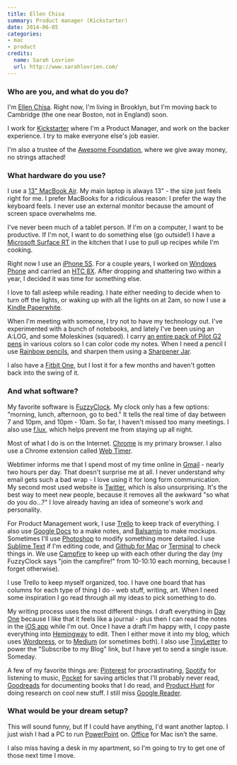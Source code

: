 ```yaml
---
title: Ellen Chisa
summary: Product manager (Kickstarter)
date: 2014-06-05
categories:
- mac
- product
credits:
  name: Sarah Lovrien
  url: http://www.sarahlovrien.com/
---
```


### Who are you, and what do you do?

I'm [Ellen Chisa](http://www.ellenchisa.com/ "Ellen's website."). Right now, I'm living in Brooklyn, but I'm moving back to Cambridge (the one near Boston, not in England) soon. 

I work for [Kickstarter][] where I'm a Product Manager, and work on the backer experience. I try to make everyone else's job easier.

I'm also a trustee of the [Awesome Foundation](http://www.awesomefoundation.org/ "A foundation that gives away $1000 grants."), where we give away money, no strings attached!

### What hardware do you use?

I use a [13" MacBook Air][macbook-air]. My main laptop is always 13" - the size just feels right for me. I prefer MacBooks for a ridiculous reason: I prefer the way the keyboard feels. I never use an external monitor because the amount of screen space overwhelms me.

I've never been much of a tablet person. If I'm on a computer, I want to be productive. If I'm not, I want to do something else (go outside!) I have a [Microsoft Surface RT][surface-rt] in the kitchen that I use to pull up recipes while I'm cooking.

Right now I use an [iPhone 5S][iphone-5s]. For a couple years, I worked on [Windows Phone][windows-phone] and carried an [HTC 8X][windows-phone-8x]. After dropping and shattering two within a year, I decided it was time for something else.

I love to fall asleep while reading. I hate either needing to decide when to turn off the lights, or waking up with all the lights on at 2am, so now I use a [Kindle Paperwhite][kindle-paperwhite].

When I'm meeting with someone, I try not to have my technology out. I've experimented with a bunch of notebooks, and lately I've been using an A:LOG, and some Moleskines (squared). I carry [an entire pack of Pilot G2 pens][g2.2] in various colors so I can color code my notes.  When I need a pencil I use [Rainbow pencils][rainbow-pencils], and sharpen them using a [Sharpener Jar][sharpener-jar]. 

I also have a [Fitbit One][one], but I lost it for a few months and haven't gotten back into the swing of it.

### And what software?

My favorite software is [FuzzyClock][]. My clock only has a few options: "morning, lunch, afternoon, go to bed." It tells the real time of day between 7 and 10pm, and 10pm - 10am. So far, I haven't missed too many meetings. I also use [f.lux][], which helps prevent me from staying up all night.

Most of what I do is on the Internet. [Chrome][] is my primary browser. I also use a Chrome extension called [Web Timer][web-timer].

Webtimer informs me that I spend most of my time online in [Gmail][] - nearly two hours per day. That doesn't surprise me at all. I never understand why email gets such a bad wrap - I love using it for long form communication. My second most used website is [Twitter](http://www.twitter.com/ellenchisa "Ellen's Twitter account."), which is also unsurprising. It's the best way to meet new people, because it removes all the awkward "so what do you do...?" I love already having an idea of someone's work and personality.

For Product Management work, I use [Trello][] to keep track of everything. I also use [Google Docs][google-docs] to a make notes, and [Balsamiq][mockups] to make mockups. Sometimes I'll use [Photoshop][] to modify something more detailed. I use [Sublime Text][sublime-text] if I'm editing code, and [Github for Mac][github-mac] or [Terminal][] to check things in. We use [Campfire][] to keep up with each other during the day (my FuzzyClock says "join the campfire!" from 10-10:10 each morning, because I forget otherwise).

I use Trello to keep myself organized, too. I have one board that has columns for each type of thing I do - web stuff, writing, art. When I need some inspiration I go read through all my ideas to pick something to do.

My writing process uses the most different things. I draft everything in [Day One][day-one] because I like that it feels like a journal - plus then I can read the notes in the [iOS app][day-one-ios] while I'm out. Once I have a draft I'm happy with, I copy paste everything into [Hemingway][] to edit. Then I either move it into my blog, which uses [Wordpress][], or to [Medium][] (or sometimes both). I also use [TinyLetter][] to power the "Subscribe to my Blog" link, but I have yet to send a single issue. Someday.

A few of my favorite things are: [Pinterest][] for procrastinating, [Spotify][] for listening to music, [Pocket][] for saving articles that I'll probably never read, [Goodreads][] for documenting books that I do read, and [Product Hunt](http://www.producthunt.com/ "A product discovery site.") for doing research on cool new stuff. I still miss [Google Reader][google-reader].

### What would be your dream setup?

This will sound funny, but If I could have anything, I'd want another laptop. I just wish I had a PC to run [PowerPoint][] on. [Office][] for Mac isn't the same. 

I also miss having a desk in my apartment, so I'm going to try to get one of those next time I move.

[campfire]: https://basecamp.com/ "Web-based chat."
[chrome]: https://www.google.com/intl/en/chrome/ "A WebKit-based browser, where each tab runs in its own thread."
[day-one-ios]: https://apps.apple.com/us/app/day-one-journal/id421706526 "A journal app."
[day-one]: https://apps.apple.com/us/app/day-one/id422304217 "Personal journal software."
[f.lux]: https://justgetflux.com/ "A tool to make the colour of your screen adapt to the current time of day."
[fuzzyclock]: http://web.archive.org/web/20160323233710/http://osx.iusethis.com/app/fuzzyclock "A Mac menubar clock that shows the time in relative terms."
[g2.2]: https://www.jetpens.com/Pilot-G2-Original-Gel-Pens/ct/610 "A pen."
[github-mac]: https://desktop.github.com/ "A client for the versioning control service."
[gmail]: https://mail.google.com/mail/u/0/ "Web-based email."
[goodreads]: https://www.goodreads.com/ "A service for tracking the book you've read."
[google-docs]: https://en.wikipedia.org/wiki/Google_Docs "A web-based office suite."
[google-reader]: https://en.wikipedia.org/wiki/Google_Reader "A web-based feed reader."
[hemingway]: https://www.hemingwayapp.com/ "A web app that helps you improve your writing."
[iphone-5s]: https://en.wikipedia.org/wiki/IPhone_5S "A smartphone."
[kickstarter]: http://web.archive.org/web/20221227013734/https://www.kickstarter.com/ "A service for crowdfunding projects."
[kindle-paperwhite]: http://web.archive.org/web/20230502144520/https://www.amazon.com/Kindle-Paperwhite-Touch-light/dp/B007OZNZG0 "An e-book reader with a book-like screen."
[macbook-air]: https://www.apple.com/macbook-air/ "A very thin laptop."
[medium]: https://medium.com/ "A writing/blogging service."
[mockups]: https://balsamiq.com/wireframes/ "Drawing-like mockup software."
[office]: https://www.microsoft.com/en-us/microsoft-365 "An office productivity suite."
[one]: http://web.archive.org/web/20171217033308/http://www.fitbit.com:80/one "A fitness tracker."
[photoshop]: https://www.adobe.com/products/photoshop.html "A bitmap image editor."
[pinterest]: https://www.pinterest.com/ "An online 'pinboard' service."
[pocket]: https://getpocket.com/en/ "A service for storing links to look at later on."
[powerpoint]: https://www.microsoft.com/en-us/microsoft-365/powerpoint "Presentation software."
[rainbow-pencils]: https://dshott.co.uk/product/rainbow/ "Pencils made out of recycled paper."
[sharpener-jar]: http://web.archive.org/web/20200812043001/https://studio.craightonberman.com/SHARPENER-JAR "A fancy jar for pencil shavings."
[spotify]: https://open.spotify.com/__noul__?pfhp=2c2ccb58-8a92-4713-a1c0-8b43b3090b49 "A music streaming service."
[sublime-text]: http://www.sublimetext.com/ "A coder's text editor."
[surface-rt]: http://web.archive.org/web/20230407222156/http://www.amazon.com/Microsoft-Surface-32GB-RT/dp/B009XNBFJK "A tablet device."
[terminal]: https://en.wikipedia.org/wiki/Terminal_(OS_X) "A console application included with Mac OS X."
[tinyletter]: https://tinyletter.com/ "An email newsletter service."
[trello]: https://trello.com/ "A project management service."
[web-timer]: http://web.archive.org/web/20170214190118/https://chrome.google.com/webstore/detail/web-timer/ggnjbdfgigejghknieofeahaknkjafim "A Chrome extension for tracking the time you spend online."
[windows-phone-8x]: http://web.archive.org/web/20210906000327/https://www.htc.com/us/smartphones/htc-wp-8x/ "A 4.1 inch Windows Phone smartphone."
[windows-phone]: https://en.wikipedia.org/wiki/Windows_Phone "A mobile operating system."
[wordpress]: https://wordpress.com/ "Weblog publishing software."
